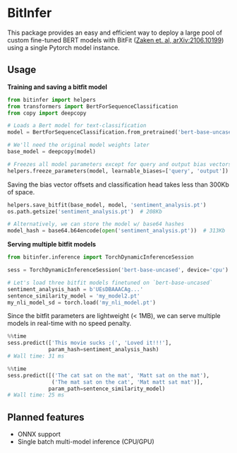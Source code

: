 # BitInfer

This package provides an easy and efficient way to deploy a large pool of custom fine-tuned BERT models with BitFit ([Zaken et. al, arXiv:2106.10199](https://arxiv.org/abs/2106.10199)) using a single Pytorch model instance.

## Usage

**Training and saving a bitfit model**

```python
from bitinfer import helpers
from transformers import BertForSequenceClassification
from copy import deepcopy

# Loads a Bert model for text-classification
model = BertForSequenceClassification.from_pretrained('bert-base-uncased', num_labels=3)

# We'll need the original model weights later
base_model = deepcopy(model)

# Freezes all model parameters except for query and output bias vectors
helpers.freeze_parameters(model, learnable_biases=['query', 'output'])
```

Saving the bias vector offsets and classification head takes less than 300Kb of space.

```python
helpers.save_bitfit(base_model, model, 'sentiment_analysis.pt')
os.path.getsize('sentiment_analysis.pt')  # 208Kb

# Alternatively, we can store the model w/ base64 hashes
model_hash = base64.b64encode(open('sentiment_analysis.pt'))  # 313Kb
```

**Serving multiple bitfit models**

```python
from bitinfer.inference import TorchDynamicInferenceSession

sess = TorchDynamicInferenceSession('bert-base-uncased', device='cpu')

# Let's load three bitfit models finetuned on `bert-base-uncased`
sentiment_analysis_hash = b'UEsDBAAACAg...'
sentence_similarity_model = 'my_model2.pt'
my_nli_model_sd = torch.load('my_nli_model.pt')
```

Since the bitfit parameters are lightweight (< 1MB), we can serve multiple models in real-time with no speed penalty.

```python
%%time
sess.predict(['This movie sucks ;(', 'Loved it!!!'],
             param_hash=sentiment_analysis_hash)
# Wall time: 31 ms

%%time
sess.predict([('The cat sat on the mat', 'Matt sat on the mat'),
              ('The mat sat on the cat', 'Mat matt sat mat')],
             param_path=sentence_similarity_model)
# Wall time: 25 ms
```

## Planned features
* ONNX support
* Single batch multi-model inference (CPU/GPU)

